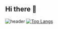 ## Hi there 👋

<!--
**jihye0/jihye0** is a ✨ _special_ ✨ repository because its `README.md` (this file) appears on your GitHub profile.

Here are some ideas to get you started:

- 🔭 I’m currently working on ...
- 🌱 I’m currently learning ...
- 👯 I’m looking to collaborate on ...
- 🤔 I’m looking for help with ...
- 💬 Ask me about ...
- 📫 How to reach me: ...
- 😄 Pronouns: ...
- ⚡ Fun fact: ...
-->

![header](https://capsule-render.vercel.app/api?type=waving&color=auto&height=200&section=header&text=Jihye%20Lim&fontSize=50)
[![Top Langs](https://github-readme-stats.vercel.app/api/top-langs/?username=jihye0)](https://github.com/anuraghazra/github-readme-stats)

